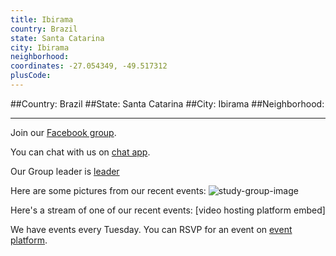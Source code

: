 ```yaml
---
title: Ibirama
country: Brazil
state: Santa Catarina
city: Ibirama
neighborhood: 
coordinates: -27.054349, -49.517312
plusCode:
---
```


##Country: Brazil
##State: Santa Catarina
##City: Ibirama
##Neighborhood: 
*****
Join our [Facebook group](https://www.facebook.com/groups/free.code.camp.ibirama.sc).

You can chat with us on [chat app]().

Our Group leader is [leader]()

Here are some pictures from our recent events:
![study-group-image]()

Here's a stream of one of our recent events:
[video hosting platform embed]

We have events every Tuesday. You can RSVP for an event on [event platform]().
